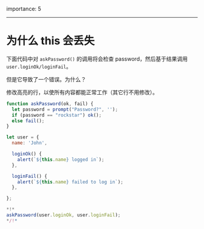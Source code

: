 importance: 5

---

# 为什么 this 会丢失

下面代码中对 `askPassword()` 的调用将会检查 password，然后基于结果调用 `user.loginOk/loginFail`。

但是它导致了一个错误。为什么？

修改高亮的行，以使所有内容都能正常工作（其它行不用修改）。

```js run
function askPassword(ok, fail) {
  let password = prompt("Password?", '');
  if (password == "rockstar") ok();
  else fail();
}

let user = {
  name: 'John',

  loginOk() {
    alert(`${this.name} logged in`);
  },

  loginFail() {
    alert(`${this.name} failed to log in`);
  },

};

*!*
askPassword(user.loginOk, user.loginFail);
*/!*
```

